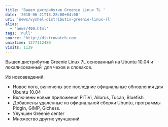 ```yaml
---
title: 'Вышел дистрибутив Greenie Linux 7L '
date: '2010-06-21T13:28:00+04:00'
uri: 'news/vyshel-distributiv-greenie-linux-7l'
alias: 
  - 'news/400.html'
tags: 'null'
source: 'http://distrowatch.com'
unixtime: 1277112480
visits: 1139
---
```

Вышел дистрибутив Greenie Linux 7L основанный на Ubuntu 10.04 и локализованный  для чехов и словаков.

Из нововведений:

*   Новое лого, включены все последние официальные обновления для Ubuntu 10.04
*   Включены новые приложения PiTiVi, Ailurus, Tucan, Bluefish
*   Добавлены удаленные из официальной сборки Ubuntu, программы Pidgin, GIMP, Glchess.
*   Улучшен Greenie center
*   Множество других улучшений.
